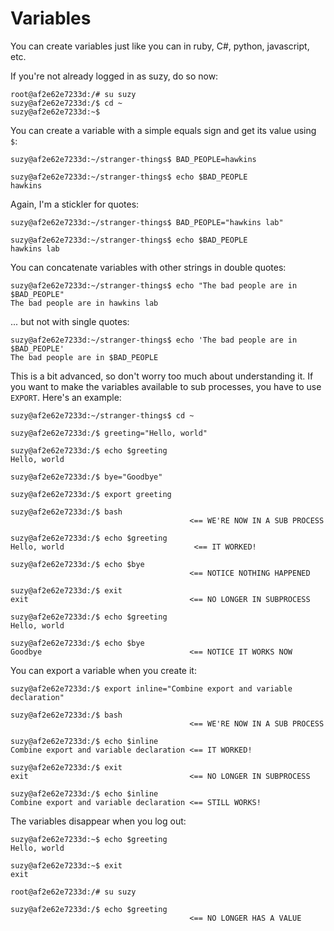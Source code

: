 Variables
=========

You can create variables just like you can in ruby, C#, python, javascript, etc.

If you're not already logged in as suzy, do so now:

```
root@af2e62e7233d:/# su suzy
suzy@af2e62e7233d:/$ cd ~
suzy@af2e62e7233d:~$ 
```

You can create a variable with a simple equals sign and get its value using `$`:

```
suzy@af2e62e7233d:~/stranger-things$ BAD_PEOPLE=hawkins

suzy@af2e62e7233d:~/stranger-things$ echo $BAD_PEOPLE
hawkins
```

Again, I'm a stickler for quotes:

```
suzy@af2e62e7233d:~/stranger-things$ BAD_PEOPLE="hawkins lab"

suzy@af2e62e7233d:~/stranger-things$ echo $BAD_PEOPLE
hawkins lab
```

You can concatenate variables with other strings in double quotes:

```
suzy@af2e62e7233d:~/stranger-things$ echo "The bad people are in $BAD_PEOPLE"
The bad people are in hawkins lab
```

... but not with single quotes:

```
suzy@af2e62e7233d:~/stranger-things$ echo 'The bad people are in $BAD_PEOPLE'
The bad people are in $BAD_PEOPLE
```

This is a bit advanced, so don't worry too much about understanding it. If you want to make the variables available to sub processes, you have to use `EXPORT`. Here's an example:

```
suzy@af2e62e7233d:~/stranger-things$ cd ~

suzy@af2e62e7233d:/$ greeting="Hello, world"

suzy@af2e62e7233d:/$ echo $greeting
Hello, world

suzy@af2e62e7233d:/$ bye="Goodbye"

suzy@af2e62e7233d:/$ export greeting

suzy@af2e62e7233d:/$ bash
                                        <== WE'RE NOW IN A SUB PROCESS

suzy@af2e62e7233d:/$ echo $greeting
Hello, world                             <== IT WORKED!

suzy@af2e62e7233d:/$ echo $bye
                                        <== NOTICE NOTHING HAPPENED

suzy@af2e62e7233d:/$ exit
exit                                    <== NO LONGER IN SUBPROCESS

suzy@af2e62e7233d:/$ echo $greeting
Hello, world

suzy@af2e62e7233d:/$ echo $bye
Goodbye                                 <== NOTICE IT WORKS NOW

```

You can export a variable when you create it:

```
suzy@af2e62e7233d:/$ export inline="Combine export and variable declaration"

suzy@af2e62e7233d:/$ bash
                                        <== WE'RE NOW IN A SUB PROCESS

suzy@af2e62e7233d:/$ echo $inline
Combine export and variable declaration <== IT WORKED!

suzy@af2e62e7233d:/$ exit 
exit                                    <== NO LONGER IN SUBPROCESS

suzy@af2e62e7233d:/$ echo $inline
Combine export and variable declaration <== STILL WORKS!
```

The variables disappear when you log out:

```
suzy@af2e62e7233d:~$ echo $greeting
Hello, world

suzy@af2e62e7233d:~$ exit
exit

root@af2e62e7233d:/# su suzy

suzy@af2e62e7233d:/$ echo $greeting
                                        <== NO LONGER HAS A VALUE
```